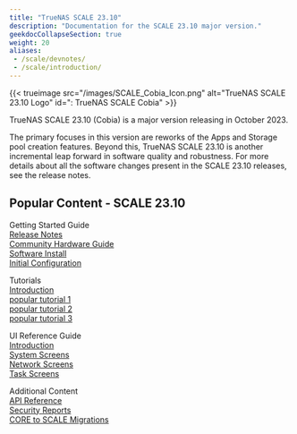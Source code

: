 ```yaml
---
title: "TrueNAS SCALE 23.10"
description: "Documentation for the SCALE 23.10 major version."
geekdocCollapseSection: true
weight: 20
aliases:
 - /scale/devnotes/
 - /scale/introduction/
---
```


{{< trueimage src="/images/SCALE_Cobia_Icon.png" alt="TrueNAS SCALE 23.10 Logo" id=": TrueNAS SCALE Cobia" >}}

TrueNAS SCALE 23.10 (Cobia) is a major version releasing in October 2023.

The primary focuses in this version are reworks of the Apps and Storage pool creation features.
Beyond this, TrueNAS SCALE 23.10 is another incremental leap forward in software quality and robustness.
For more details about all the software changes present in the SCALE 23.10 releases, see the release notes.

## Popular Content - SCALE 23.10

<div class="docs-sections">
  <p>
	Getting Started Guide
	<br><a href="/core/stable/corereleasenotes">Release Notes</a>
	<br><a href="/core/stable/gettingstarted/">Community Hardware Guide</a>
	<br><a href="/core/stable/coretutorials/">Software Install</a>
	<br><a href="/core/stable/uireference/">Initial Configuration</a>
  </p>
  <p>
	Tutorials
	<br><a href="/scale/stable/scaleclireference/">Introduction</a>
	<br><a href="/scale/stable/gettingstarted/">popular tutorial 1</a>
	<br><a href="/scale/stable/scaletutorials/">popular tutorial 2</a>
	<br><a href="/scale/stable/scaleuireference/">popular tutorial 3</a>
  </p>
  <p>
	UI Reference Guide
	<br><a href="/truecommand/stable/tcreleasenotes">Introduction</a>
	<br><a href="/truecommand/stable/tcgettingstarted/">System Screens</a>
	<br><a href="/truecommand/stable/">Network Screens</a>
	<br><a href="/solutions/integrations/smbclustering/">Task Screens</a>
  </p>
  <p>
	Additional Content 
	<br><a href="/hardware/">API Reference</a>
	<br><a href="/hardware/stencils/">Security Reports</a>
	<br><a href="/hardware/notices/">CORE to SCALE Migrations</a>
  </p>
</div>